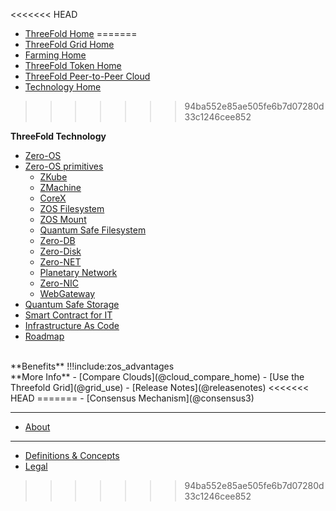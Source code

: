 <<<<<<< HEAD
- [ThreeFold Home](@threefold_home)
=======
- [ThreeFold Grid Home](@grid_home)
- [Farming Home](@farming_intro)
- [ThreeFold Token Home](@tokens_home)
- [ThreeFold Peer-to-Peer Cloud](@peer_cloud_home)
- [Technology Home](@technology)
>>>>>>> 94ba552e85ae505fe6b7d07280d33c1246cee852

**ThreeFold Technology**

- [Zero-OS](@zos)
- [Zero-OS primitives](@tfgrid_primitives)
  - [ZKube](@zkube)
  - [ZMachine](@zmachine)
  - [CoreX](@corex)
  - [ZOS Filesystem](@zos_fs)
  - [ZOS Mount](@zmount)
  - [Quantum Safe Filesystem](@qsfs)
  - [Zero-DB](@zdb)
  - [Zero-Disk](@zdisk)
  - [Zero-NET](@znet)
  - [Planetary Network](@planetary_network)
  - [Zero-NIC](@znic)
  - [WebGateway](@webgw)
- [Quantum Safe Storage](@qsss_home)
- [Smart Contract for IT](@smartcontract_it)
- [Infrastructure As Code](@smartcontract_iac)
- [Roadmap](roadmap_grid)
<BR>
**Benefits**
!!!include:zos_advantages
<BR>
**More Info**
- [Compare Clouds](@cloud_compare_home)
- [Use the Threefold Grid](@grid_use)
- [Release Notes](@releasenotes)
<<<<<<< HEAD
<!-- - [Consensus Mechanism](@consensus3) -->
=======
- [Consensus Mechanism](@consensus3)

------------
- [About](@about)
------------
- [Definitions & Concepts](@definitions_concepts)
- [Legal](!@legal:legal_home)
>>>>>>> 94ba552e85ae505fe6b7d07280d33c1246cee852
